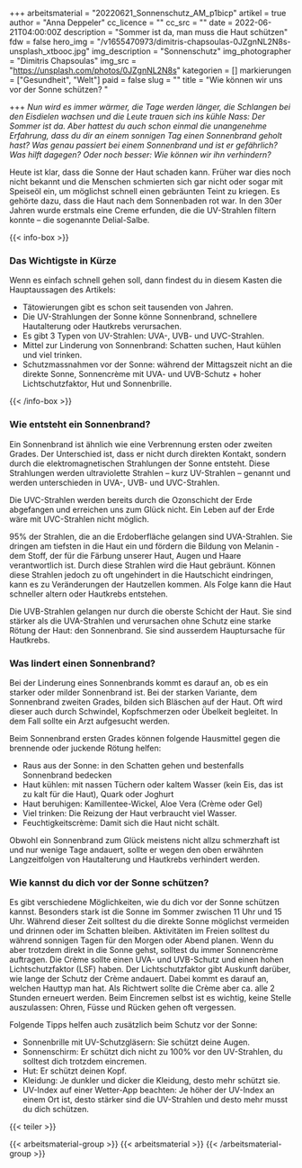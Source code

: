 +++
arbeitsmaterial = "20220621_Sonnenschutz_AM_p1bicp"
artikel = true
author = "Anna Deppeler"
cc_licence = ""
cc_src = ""
date = 2022-06-21T04:00:00Z
description = "Sommer ist da, man muss die Haut schützen"
fdw = false
hero_img = "/v1655470973/dimitris-chapsoulas-0JZgnNL2N8s-unsplash_xtbooc.jpg"
img_description = "Sonnenschutz"
img_photographer = "Dimitris Chapsoulas"
img_src = "https://unsplash.com/photos/0JZgnNL2N8s"
kategorien = []
markierungen = ["Gesundheit", "Welt"]
paid = false
slug = ""
title = "Wie können wir uns vor der Sonne schützen? "

+++
_Nun wird es immer wärmer, die Tage werden länger, die Schlangen bei den Eisdielen wachsen und die Leute trauen sich ins kühle Nass: Der Sommer ist da. Aber hattest du auch schon einmal die unangenehme Erfahrung, dass du dir an einem sonnigen Tag einen Sonnenbrand geholt hast? Was genau passiert bei einem Sonnenbrand und ist er gefährlich? Was hilft dagegen? Oder noch besser: Wie können wir ihn verhindern?_

Heute ist klar, dass die Sonne der Haut schaden kann. Früher war dies noch nicht bekannt und die Menschen schmierten sich gar nicht oder sogar mit Speiseöl ein, um möglichst schnell einen gebräunten Teint zu kriegen. Es gehörte dazu, dass die Haut nach dem Sonnenbaden rot war. In den 30er Jahren wurde erstmals eine Creme erfunden, die die UV-Strahlen filtern konnte – die sogenannte Delial-Salbe.

{{< info-box >}} <h3>Das Wichtigste in Kürze</h3>

<p>Wenn es einfach schnell gehen soll, dann findest du in diesem Kasten die Hauptaussagen des Artikels:</p>

<ul>

<li>Tätowierungen gibt es schon seit tausenden von Jahren.</li>

<li>Die UV-Strahlungen der Sonne könne Sonnenbrand, schnellere Hautalterung oder Hautkrebs verursachen.</li>

<li>Es gibt 3 Typen von UV-Strahlen: UVA-, UVB- und UVC-Strahlen.</li>

<li>Mittel zur Linderung von Sonnenbrand: Schatten suchen, Haut kühlen und viel trinken.</li>

<li>Schutzmassnahmen vor der Sonne: während der Mittagszeit nicht an die direkte Sonne, Sonnencrème mit UVA- und UVB-Schutz + hoher Lichtschutzfaktor, Hut und Sonnenbrille.</li>

</ul> {{< /info-box >}}

### Wie entsteht ein Sonnenbrand?

Ein Sonnenbrand ist ähnlich wie eine Verbrennung ersten oder zweiten Grades. Der Unterschied ist, dass er nicht durch direkten Kontakt, sondern durch die elektromagnetischen Strahlungen der Sonne entsteht. Diese Strahlungen werden ultraviolette Strahlen – kurz UV-Strahlen – genannt und werden unterschieden in UVA-, UVB- und UVC-Strahlen.

Die UVC-Strahlen werden bereits durch die Ozonschicht der Erde abgefangen und erreichen uns zum Glück nicht. Ein Leben auf der Erde wäre mit UVC-Strahlen nicht möglich.

95% der Strahlen, die an die Erdoberfläche gelangen sind UVA-Strahlen. Sie dringen am tiefsten in die Haut ein und fördern die Bildung von Melanin - dem Stoff, der für die Färbung unserer Haut, Augen und Haare verantwortlich ist. Durch diese Strahlen wird die Haut gebräunt. Können diese Strahlen jedoch zu oft ungehindert in die Hautschicht eindringen, kann es zu Veränderungen der Hautzellen kommen. Als Folge kann die Haut schneller altern oder Hautkrebs entstehen.

Die UVB-Strahlen gelangen nur durch die oberste Schicht der Haut. Sie sind stärker als die UVA-Strahlen und verursachen ohne Schutz eine starke Rötung der Haut: den Sonnenbrand. Sie sind ausserdem Hauptursache für Hautkrebs.

### Was lindert einen Sonnenbrand?

Bei der Linderung eines Sonnenbrands kommt es darauf an, ob es ein starker oder milder Sonnenbrand ist. Bei der starken Variante, dem Sonnenbrand zweiten Grades, bilden sich Bläschen auf der Haut. Oft wird dieser auch durch Schwindel, Kopfschmerzen oder Übelkeit begleitet. In dem Fall sollte ein Arzt aufgesucht werden.

Beim Sonnenbrand ersten Grades können folgende Hausmittel gegen die brennende oder juckende Rötung helfen:

* Raus aus der Sonne: in den Schatten gehen und bestenfalls Sonnenbrand bedecken
* Haut kühlen: mit nassen Tüchern oder kaltem Wasser (kein Eis, das ist zu kalt für die Haut), Quark oder Joghurt
* Haut beruhigen: Kamillentee-Wickel, Aloe Vera (Crème oder Gel)
* Viel trinken: Die Reizung der Haut verbraucht viel Wasser.
* Feuchtigkeitscrème: Damit sich die Haut nicht schält.

Obwohl ein Sonnenbrand zum Glück meistens nicht allzu schmerzhaft ist und nur wenige Tage andauert, sollte er wegen den oben erwähnten Langzeitfolgen von Hautalterung und Hautkrebs verhindert werden.

### Wie kannst du dich vor der Sonne schützen?

Es gibt verschiedene Möglichkeiten, wie du dich vor der Sonne schützen kannst. Besonders stark ist die Sonne im Sommer zwischen 11 Uhr und 15 Uhr. Während dieser Zeit solltest du die direkte Sonne möglichst vermeiden und drinnen oder im Schatten bleiben. Aktivitäten im Freien solltest du während sonnigen Tagen für den Morgen oder Abend planen. Wenn du aber trotzdem direkt in die Sonne gehst, solltest du immer Sonnencrème auftragen. Die Crème sollte einen UVA- und UVB-Schutz und einen hohen Lichtschutzfaktor (LSF) haben. Der Lichtschutzfaktor gibt Auskunft darüber, wie lange der Schutz der Crème andauert. Dabei kommt es darauf an, welchen Hauttyp man hat. Als Richtwert sollte die Crème aber ca. alle 2 Stunden erneuert werden. Beim Eincremen selbst ist es wichtig, keine Stelle auszulassen: Ohren, Füsse und Rücken gehen oft vergessen.

Folgende Tipps helfen auch zusätzlich beim Schutz vor der Sonne:

* Sonnenbrille mit UV-Schutzgläsern: Sie schützt deine Augen.
* Sonnenschirm: Er schützt dich nicht zu 100% vor den UV-Strahlen, du solltest dich trotzdem eincremen.
* Hut: Er schützt deinen Kopf.
* Kleidung: Je dunkler und dicker die Kleidung, desto mehr schützt sie.
* UV-Index auf einer Wetter-App beachten: Je höher der UV-Index an einem Ort ist, desto stärker sind die UV-Strahlen und desto mehr musst du dich schützen.

{{< teiler >}}

{{< arbeitsmaterial-group >}}
{{< arbeitsmaterial >}}
{{< /arbeitsmaterial-group >}}
